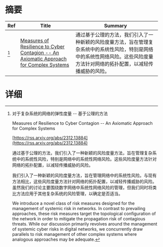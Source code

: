 # 摘要

| Ref | Title | Summary |
| --- | --- | --- |
| [^1] | [Measures of Resilience to Cyber Contagion -- An Axiomatic Approach for Complex Systems](https://rss.arxiv.org/abs/2312.13884) | 通过基于公理的方法，我们引入了一种新颖的风险度量方法，旨在管理复杂系统中的系统性风险，特别是网络中的系统性网络风险。这些风险度量方法针对网络的拓扑配置，以减轻传播威胁的风险。 |

# 详细

[^1]: 对于复杂系统的网络的弹性度量 -- 基于公理的方法

    Measures of Resilience to Cyber Contagion -- An Axiomatic Approach for Complex Systems

    [https://rss.arxiv.org/abs/2312.13884](https://rss.arxiv.org/abs/2312.13884)

    通过基于公理的方法，我们引入了一种新颖的风险度量方法，旨在管理复杂系统中的系统性风险，特别是网络中的系统性网络风险。这些风险度量方法针对网络的拓扑配置，以减轻传播威胁的风险。

    

    我们引入了一种新颖的风险度量方法，旨在管理网络中的系统性风险。与现有方法相比，这些风险度量方法针对网络的拓扑配置，以减轻传播威胁的风险。虽然我们的讨论主要围绕数字网络中系统性网络风险的管理，但我们同时将类比方法应用于其他复杂系统的风险管理，以确定是否适当。

    We introduce a novel class of risk measures designed for the management of systemic risk in networks. In contrast to prevailing approaches, these risk measures target the topological configuration of the network in order to mitigate the propagation risk of contagious threats. While our discussion primarily revolves around the management of systemic cyber risks in digital networks, we concurrently draw parallels to risk management of other complex systems where analogous approaches may be adequate.
    

